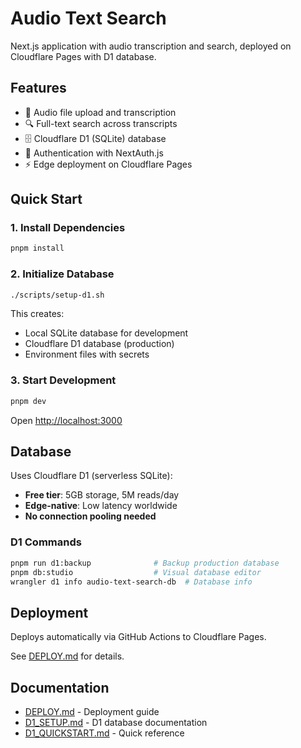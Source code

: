 # Audio Text Search

Next.js application with audio transcription and search, deployed on Cloudflare Pages with D1 database.

## Features

- 🎵 Audio file upload and transcription
- 🔍 Full-text search across transcripts
- 🗄️ Cloudflare D1 (SQLite) database
- 🔐 Authentication with NextAuth.js
- ⚡ Edge deployment on Cloudflare Pages

## Quick Start

### 1. Install Dependencies

```bash
pnpm install
```

### 2. Initialize Database

```bash
./scripts/setup-d1.sh
```

This creates:
- Local SQLite database for development
- Cloudflare D1 database (production)
- Environment files with secrets

### 3. Start Development

```bash
pnpm dev
```

Open [http://localhost:3000](http://localhost:3000)

## Database

Uses Cloudflare D1 (serverless SQLite):
- **Free tier**: 5GB storage, 5M reads/day
- **Edge-native**: Low latency worldwide
- **No connection pooling needed**

### D1 Commands

```bash
pnpm run d1:backup              # Backup production database
pnpm db:studio                  # Visual database editor
wrangler d1 info audio-text-search-db  # Database info
```

## Deployment

Deploys automatically via GitHub Actions to Cloudflare Pages.

See [DEPLOY.md](./DEPLOY.md) for details.

## Documentation

- [DEPLOY.md](./DEPLOY.md) - Deployment guide
- [D1_SETUP.md](./D1_SETUP.md) - D1 database documentation
- [D1_QUICKSTART.md](./D1_QUICKSTART.md) - Quick reference

